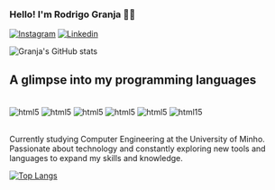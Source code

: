 

### Hello! I'm Rodrigo Granja 👋🏼


[![Instagram](https://img.shields.io/badge/Instagram-E4405F?style=for-the-badge&logo=instagram&logoColor=white)](https://www.instagram.com/granjavz/)
[![Linkedin](https://img.shields.io/badge/LinkedIn-0077B5?style=for-the-badge&logo=linkedin&logoColor=white)](https://www.linkedin.com/in/rodrigo-granja-b01981307/)

![Granja's GitHub stats](https://github-readme-stats.vercel.app/api?username=rgranja17&show_icons=true&theme=dracula)

## A glimpse into my programming languages

<div style = "display: inline_block"><br/>
   <img align = "center" alt= "html5" src= "https://img.shields.io/badge/C-00599C?style=for-the-badge&logo=c&logoColor=white" />
   <img align = "center" alt= "html5" src= "https://img.shields.io/badge/Java-ED8B00?style=for-the-badge&logo=openjdk&logoColor=white" />
   <img align = "center" alt= "html5" src= "https://img.shields.io/badge/MySQL-00000F?style=for-the-badge&logo=mysql&logoColor=white" />
   <img align = "center" alt= "html5" src= "https://img.shields.io/badge/Markdown-000000?style=for-the-badge&logo=markdown&logoColor=wh" />
   <img align = "center" alt= "html5" src= "https://img.shields.io/badge/Shell_Script-121011?style=for-the-badge&logo=gnu-bash&logoColor=white" />
   <img align = "center" alt= "html15" src= "https://img.shields.io/badge/Haskell-purple?style=for-the-badge&logo=haskell&logoColor=white" />
</div><br/>

Currently studying Computer Engineering at the University of Minho. Passionate about technology and constantly exploring new tools and languages to expand my skills and knowledge.

[![Top Langs](https://github-readme-stats.vercel.app/api/top-langs/?username=rgranja17&hide_progress=true)](https://github.com/anuraghazra/github-readme-stats)
